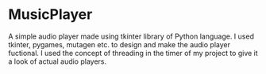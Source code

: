 # MusicPlayer
A simple audio player made using tkinter library of Python language.
I used tkinter, pygames, mutagen etc. to design and make the audio player fuctional.
I  used the concept of threading in the timer of my project to give it a look of actual audio players.
